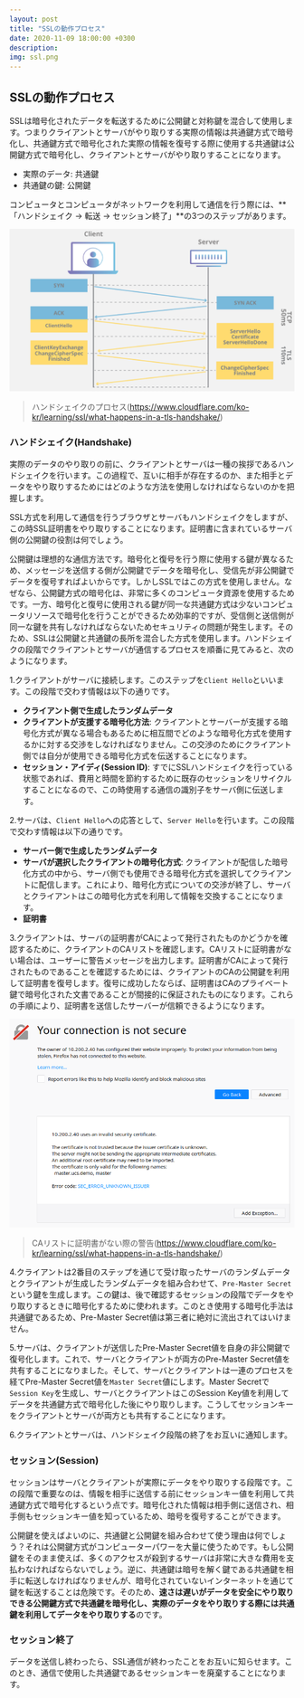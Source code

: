 ```yaml
---
layout: post
title: "SSLの動作プロセス"
date: 2020-11-09 18:00:00 +0300
description: 
img: ssl.png
---
```


## SSLの動作プロセス

SSLは暗号化されたデータを転送するために公開鍵と対称鍵を混合して使用します。つまりクライアントとサーバがやり取りする実際の情報は共通鍵方式で暗号化し、共通鍵方式で暗号化された実際の情報を復号する際に使用する共通鍵は公開鍵方式で暗号化し、クライアントとサーバがやり取りすることになります。

- 実際のデータ: 共通鍵
- 共通鍵の鍵: 公開鍵

コンピュータとコンピュータがネットワークを利用して通信を行う際には、**「ハンドシェイク → 転送 → セッション終了」**の3つのステップがあります。

![handshake Process](../assets/img/ssl_handshake.png)
> ハンドシェイクのプロセス(https://www.cloudflare.com/ko-kr/learning/ssl/what-happens-in-a-tls-handshake/)

### ハンドシェイク(Handshake)

実際のデータのやり取りの前に、クライアントとサーバは一種の挨拶であるハンドシェイクを行います。この過程で、互いに相手が存在するのか、また相手とデータをやり取りするためにはどのような方法を使用しなければならないのかを把握します。

SSL方式を利用して通信を行うブラウザとサーバもハンドシェイクをしますが、この時SSL証明書をやり取りすることになります。証明書に含まれているサーバ側の公開鍵の役割は何でしょう。

公開鍵は理想的な通信方法です。暗号化と復号を行う際に使用する鍵が異なるため、メッセージを送信する側が公開鍵でデータを暗号化し、受信先が非公開鍵でデータを復号すればよいからです。しかしSSLではこの方式を使用しません。なぜなら、公開鍵方式の暗号化は、非常に多くのコンピュータ資源を使用するためです。一方、暗号化と復号に使用される鍵が同一な共通鍵方式は少ないコンピュータリソースで暗号化を行うことができるため効率的ですが、受信側と送信側が同一な鍵を共有しなければならないためセキュリティの問題が発生します。そのため、SSLは公開鍵と共通鍵の長所を混合した方式を使用します。ハンドシェイクの段階でクライアントとサーバが通信するプロセスを順番に見てみると、次のようになります。

1.クライアントがサーバに接続します。このステップを`Client Hello`といいます。この段階で交わす情報は以下の通りです。

- **クライアント側で生成したランダムデータ**
- **クライアントが支援する暗号化方法**: クライアントとサーバーが支援する暗号化方式が異なる場合もあるために相互間でどのような暗号化方式を使用するかに対する交渉をしなければなりません。この交渉のためにクライアント側では自分が使用できる暗号化方式を伝送することになります。
- **セッション・アイディ(Session ID)**: すでにSSLハンドシェイクを行っている状態であれば、費用と時間を節約するために既存のセッションをリサイクルすることになるので、この時使用する通信の識別子をサーバ側に伝送します。


2.サーバは、`Client Hello`への応答として、`Server Hello`を行います。この段階で交わす情報は以下の通りです。

- **サーバー側で生成したランダムデータ**
- **サーバが選択したクライアントの暗号化方式**: クライアントが配信した暗号化方式の中から、サーバ側でも使用できる暗号化方式を選択してクライアントに配信します。これにより、暗号化方式についての交渉が終了し、サーバとクライアントはこの暗号化方式を利用して情報を交換することになります。
- **証明書**


3.クライアントは、サーバの証明書がCAによって発行されたものかどうかを確認するために、クライアントのCAリストを確認します。CAリストに証明書がない場合は、ユーザーに警告メッセージを出力します。証明書がCAによって発行されたものであることを確認するためには、クライアントのCAの公開鍵を利用して証明書を復号します。復号に成功したならば、証明書はCAのプライベート鍵で暗号化された文書であることが間接的に保証されたものになります。これらの手順により、証明書を送信したサーバーが信頼できるようになります。


![connection_not_secure](../assets/img/connection_not_secure.png)
> CAリストに証明書がない際の警告(https://www.cloudflare.com/ko-kr/learning/ssl/what-happens-in-a-tls-handshake/)

4.クライアントは2番目のステップを通じて受け取ったサーバのランダムデータとクライアントが生成したランダムデータを組み合わせて、`Pre-Master Secret`という鍵を生成します。この鍵は、後で確認するセッションの段階でデータをやり取りするときに暗号化するために使われます。このとき使用する暗号化手法は共通鍵であるため、Pre-Master Secret値は第三者に絶対に流出されてはいけません。


5.サーバは、クライアントが送信したPre-Master Secret値を自身の非公開鍵で復号化します。これで、サーバとクライアントが両方のPre-Master Secret値を共有することになりました。そして、サーバとクライアントは一連のプロセスを経てPre-Master Secret値を`Master Secret`値にします。Master Secretで`Session Key`を生成し、サーバとクライアントはこのSession Key値を利用してデータを共通鍵方式で暗号化した後にやり取りします。こうしてセッションキーをクライアントとサーバが両方とも共有することになります。

6.クライアントとサーバは、ハンドシェイク段階の終了をお互いに通知します。

### セッション(Session)

セッションはサーバとクライアントが実際にデータをやり取りする段階です。この段階で重要なのは、情報を相手に送信する前にセッションキー値を利用して共通鍵方式で暗号化するという点です。暗号化された情報は相手側に送信され、相手側もセッションキー値を知っているため、暗号を復号することができます。

公開鍵を使えばよいのに、共通鍵と公開鍵を組み合わせて使う理由は何でしょう？それは公開鍵方式がコンピューターパワーを大量に使うためです。もし公開鍵をそのまま使えば、多くのアクセスが殺到するサーバは非常に大きな費用を支払わなければならないでしょう。逆に、共通鍵は暗号を解く鍵である共通鍵を相手に転送しなければなりませんが、暗号化されていないインターネットを通じて鍵を転送することは危険です。そのため、**速さは遅いがデータを安全にやり取りできる公開鍵方式で共通鍵を暗号化し、実際のデータをやり取りする際には共通鍵を利用してデータをやり取りする**のです。

### セッション終了

データを送信し終わったら、SSL通信が終わったことをお互いに知らせます。このとき、通信で使用した共通鍵であるセッションキーを廃棄することになります。

